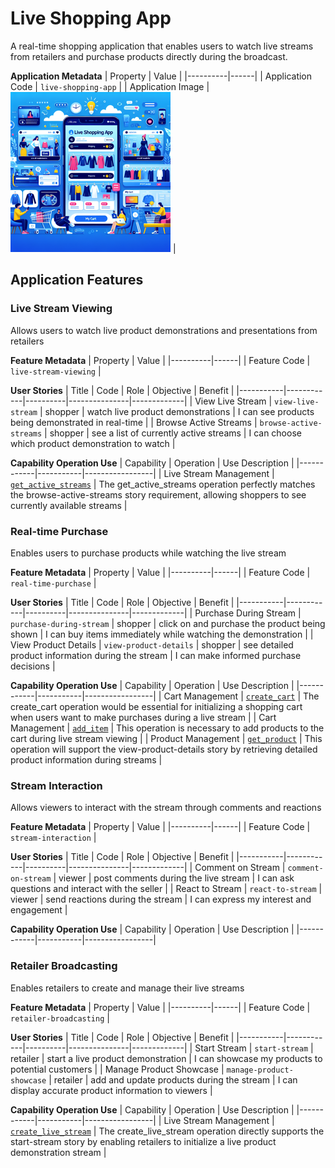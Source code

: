 # Live Shopping App
A real-time shopping application that enables users to watch live streams from retailers and purchase products directly during the broadcast.

**Application Metadata**
| Property | Value |
|----------|------|
| Application Code | `live-shopping-app` |
| Application Image | ![Live Shopping App Application Square Image](./images/live-shopping-app_small.png) |

## Application Features


### Live Stream Viewing
Allows users to watch live product demonstrations and presentations from retailers

**Feature Metadata**
| Property | Value |
|----------|------|
| Feature Code | `live-stream-viewing` |

**User Stories**
| Title | Code | Role | Objective | Benefit |
|-----------|------------|----------|---------------|-------------|
| View Live Stream | `view-live-stream` | shopper | watch live product demonstrations | I can see products being demonstrated in real-time |
| Browse Active Streams | `browse-active-streams` | shopper | see a list of currently active streams | I can choose which product demonstration to watch |

**Capability Operation Use**
| Capability | Operation | Use Description |
|------------|-----------|-----------------|
| Live Stream Management | [`get_active_streams`](../../capability/live-stream-management#get_active_streams) | The get_active_streams operation perfectly matches the browse-active-streams story requirement, allowing shoppers to see currently available streams |


### Real-time Purchase
Enables users to purchase products while watching the live stream

**Feature Metadata**
| Property | Value |
|----------|------|
| Feature Code | `real-time-purchase` |

**User Stories**
| Title | Code | Role | Objective | Benefit |
|-----------|------------|----------|---------------|-------------|
| Purchase During Stream | `purchase-during-stream` | shopper | click on and purchase the product being shown | I can buy items immediately while watching the demonstration |
| View Product Details | `view-product-details` | shopper | see detailed product information during the stream | I can make informed purchase decisions |

**Capability Operation Use**
| Capability | Operation | Use Description |
|------------|-----------|-----------------|
| Cart Management | [`create_cart`](../../capability/cart-management#create_cart) | The create_cart operation would be essential for initializing a shopping cart when users want to make purchases during a live stream |
| Cart Management | [`add_item`](../../capability/cart-management#add_item) | This operation is necessary to add products to the cart during live stream viewing |
| Product Management | [`get_product`](../../capability/product-management#get_product) | This operation will support the view-product-details story by retrieving detailed product information during streams |


### Stream Interaction
Allows viewers to interact with the stream through comments and reactions

**Feature Metadata**
| Property | Value |
|----------|------|
| Feature Code | `stream-interaction` |

**User Stories**
| Title | Code | Role | Objective | Benefit |
|-----------|------------|----------|---------------|-------------|
| Comment on Stream | `comment-on-stream` | viewer | post comments during the live stream | I can ask questions and interact with the seller |
| React to Stream | `react-to-stream` | viewer | send reactions during the stream | I can express my interest and engagement |

**Capability Operation Use**
| Capability | Operation | Use Description |
|------------|-----------|-----------------|


### Retailer Broadcasting
Enables retailers to create and manage their live streams

**Feature Metadata**
| Property | Value |
|----------|------|
| Feature Code | `retailer-broadcasting` |

**User Stories**
| Title | Code | Role | Objective | Benefit |
|-----------|------------|----------|---------------|-------------|
| Start Stream | `start-stream` | retailer | start a live product demonstration | I can showcase my products to potential customers |
| Manage Product Showcase | `manage-product-showcase` | retailer | add and update products during the stream | I can display accurate product information to viewers |

**Capability Operation Use**
| Capability | Operation | Use Description |
|------------|-----------|-----------------|
| Live Stream Management | [`create_live_stream`](../../capability/live-stream-management#create_live_stream) | The create_live_stream operation directly supports the start-stream story by enabling retailers to initialize a live product demonstration stream |

